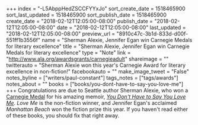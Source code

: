 +++
index = "-L5AbppHedZSCCFYYxJo"
sort_create_date = 1518465900
sort_last_updated = 1518465900
sort_publish_date = 1518465900
create_date = "2018-02-12T12:05:00-08:00"
publish_date = "2018-02-12T12:05:00-08:00"
date = "2018-02-12T12:05:00-08:00"
last_updated = "2018-02-12T12:05:00-08:00"
preview_url = "8910c47c-3b1d-833d-d00f-551ff1b3556f"
name = "Sherman Alexie, Jennifer Egan win Carnegie Medals for literary excellence"
title = "Sherman Alexie, Jennifer Egan win Carnegie Medals for literary excellence"
type = "Note"
link = "http://www.ala.org/awardsgrants/carnegieadult"
shareimage = ""
twitterauto = "Sherman Alexie won this year's Carnegie Award for literary excellence in non-fiction!"
facebookauto = ""
make_image_tweet = "False"
notes_byline = ["writers/paul-constant"]
tags_notes = ["tags/awards"]
notes_about = ""
books = ["books/you-dont-have-to-say-you-love-me"]
+++
Congratulations are due to Seattle author Sherman Alexie, who won a [Carnegie Medal](http://www.ala.org/awardsgrants/carnegieadult) for his amazing memoir, [*You Don't Have to Say You Love Me*](http://www.seattlereviewofbooks.com/reviews/stitch-by-stitch-by-broken-stitch/). *Love Me* is the non-fiction winner, and Jennifer Egan's acclaimed *Manhattan Beach* won the fiction prize this year. If you haven't read either of these books, you should fix that right away.